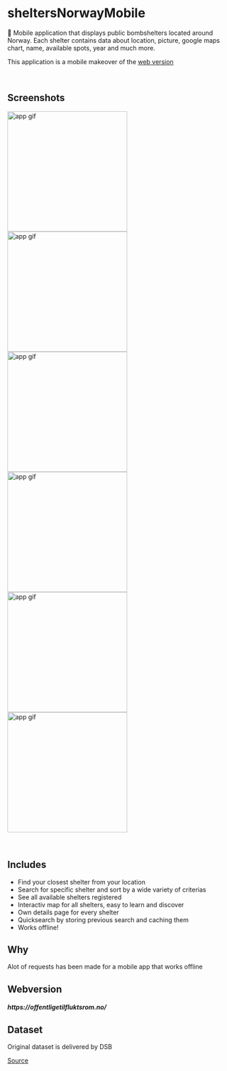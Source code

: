 # sheltersNorwayMobile

<p>💅 Mobile application that displays public bombshelters located around Norway. Each shelter contains data about location, picture, google maps chart, name, available spots, year and much more.</p>
<p>This application is a mobile makeover of the <a href="https://github.com/sanderhelleso/sheltersNorway">web version</a></p>
<br>

## Screenshots

<p float="left">
  <img src="https://github.com/sanderhelleso/sheltersNorwayMobile/blob/master/github/6.jpg" alt="app gif" width=270>
  <img src="https://github.com/sanderhelleso/sheltersNorwayMobile/blob/master/github/5.jpg" alt="app gif" width=270>
  <img src="https://github.com/sanderhelleso/sheltersNorwayMobile/blob/master/github/4.jpg" alt="app gif" width=270>
  <br>
  <img src="https://github.com/sanderhelleso/sheltersNorwayMobile/blob/master/github/3.jpg" alt="app gif" width=270>
  <img src="https://github.com/sanderhelleso/sheltersNorwayMobile/blob/master/github/2.jpg" alt="app gif" width=270>
  <img src="https://github.com/sanderhelleso/sheltersNorwayMobile/blob/master/github/1.jpg" alt="app gif" width=270>
</p>
<br>

## Includes

<ul>
  <li>Find your closest shelter from your location</li>
  <li>Search for specific shelter and sort by a wide variety of criterias</li>
  <li>See all available shelters registered</li>
  <li>Interactiv map for all shelters, easy to learn and discover</li>
  <li>Own details page for every shelter</li>
  <li>Quicksearch by storing previous search and caching them</li>
  <li>Works offline!</li>
</ul>

## Why

<p>Alot of requests has been made for a mobile app that works offline</p>

## Webversion

<h5>https://offentligetilfluktsrom.no/</h5>

## Dataset

<p>Original dataset is delivered by DSB</p> <a href="https://data.norge.no/data/direktoratet-samfunnssikkerhet-og-beredskap/offentlige-tilfluktsrom-i-norge"> Source</a>

